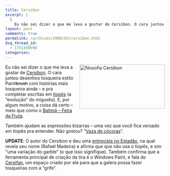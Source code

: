 ```yaml
---
title: Cersibon
excerpt: |
  |
    Eu não sei dizer o que me leva a gostar de Cersibon. O cara juntou desenhos tosqueira estilo Paintbrush com histórias mais tosqueira ainda - e pra completar escritas em tiopês (a "evolução" do miguxês). E, por algum motivo, a...
layout: post
comments: true
permalink: /archives/2008/03/cersibon.html
dsq_thread_id:
  - 1751450998
categories:
---
```

<span class="mt-enclosure mt-enclosure-image"><img title="filosofia Cersibon" src="//chester.me/archives/img/cersibon.png" width="269" height="139" class="mt-image-right" style="float: right; margin: 0 0 20px 20px;" /></span>Eu não sei dizer o que me leva a gostar de [Cersibon][1]. O cara juntou desenhos tosqueira estilo Paint<strike>brush</strike> com histórias mais tosqueira ainda &#8211; e pra completar escritas em [tiopês][2] (a &#8220;evolução&#8221; do miguxês). E, por algum motivo, a coisa dá certo &#8211; meio que como o [Batimã &#8211; Feira da Fruta][3].

Também ajudam as expressões bizarras &#8211; uma vez que você fica versado em tiopês pra entender. Não gostou? &#8220;[Vaza de cócoras][4]&#8220;.

**UPDATE**: O autor do Cersibon e deu uma [entrevista no Estadão][5], na qual revela seu nome (Rafael Madeira) e afirma que que não usa o tiopês, e sim &#8220;uma variação do garble&#8221; (o que isso signifique). Também confirma que a ferramenta principal de criação da tira é o Windows Paint, e fala do [Cersifan][6], um espaço criado por ele para que a galera possa fazer tosqueiras com a &#8220;grife&#8221;.

 [1]: http://cersibon.blogspot.com/
 [2]: http://pt.wikipedia.org/wiki/Tiop%C3%AAs
 [3]: http://www.youtube.com/watch?v=2vgI2BLTd_8
 [4]: http://cersibon.blogspot.com/2008/03/ngreso.html
 [5]: http://www.link.estadao.com.br/index.cfm?id_conteudo=13540
 [6]: http://www.cersifan.blogspot.com/
